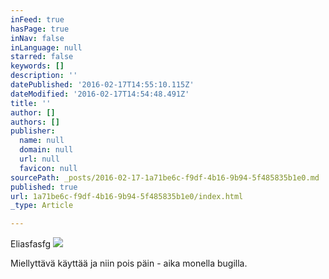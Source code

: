 ```yaml
---
inFeed: true
hasPage: true
inNav: false
inLanguage: null
starred: false
keywords: []
description: ''
datePublished: '2016-02-17T14:55:10.115Z'
dateModified: '2016-02-17T14:54:48.491Z'
title: ''
author: []
authors: []
publisher:
  name: null
  domain: null
  url: null
  favicon: null
sourcePath: _posts/2016-02-17-1a71be6c-f9df-4b16-9b94-5f485835b1e0.md
published: true
url: 1a71be6c-f9df-4b16-9b94-5f485835b1e0/index.html
_type: Article

---
```

Eliasfasfg
![](https://the-grid-user-content.s3-us-west-2.amazonaws.com/f23d5e9f-3c42-4ddd-8320-73c5d3668b4f.jpg)

Miellyttävä käyttää ja niin pois päin - aika monella bugilla.